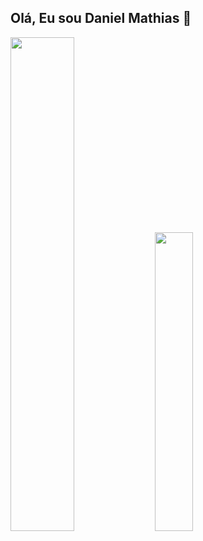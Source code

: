  ## Olá, Eu sou Daniel Mathias 👋

<div>
  <img src="https://github-readme-stats.vercel.app/api?username=11Mathias&show_icons=true&theme=radical&show_owner=true" width="45%"/>
  <img src="https://github-readme-stats.vercel.app/api/top-langs/?username=11Mathias&layout=compact&theme=radical" width="35%"/>
</div>
